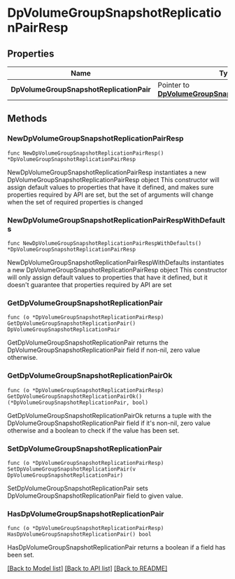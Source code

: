 # DpVolumeGroupSnapshotReplicationPairResp

## Properties

Name | Type | Description | Notes
------------ | ------------- | ------------- | -------------
**DpVolumeGroupSnapshotReplicationPair** | Pointer to [**DpVolumeGroupSnapshotReplicationPair**](DpVolumeGroupSnapshotReplicationPair.md) |  | [optional] 

## Methods

### NewDpVolumeGroupSnapshotReplicationPairResp

`func NewDpVolumeGroupSnapshotReplicationPairResp() *DpVolumeGroupSnapshotReplicationPairResp`

NewDpVolumeGroupSnapshotReplicationPairResp instantiates a new DpVolumeGroupSnapshotReplicationPairResp object
This constructor will assign default values to properties that have it defined,
and makes sure properties required by API are set, but the set of arguments
will change when the set of required properties is changed

### NewDpVolumeGroupSnapshotReplicationPairRespWithDefaults

`func NewDpVolumeGroupSnapshotReplicationPairRespWithDefaults() *DpVolumeGroupSnapshotReplicationPairResp`

NewDpVolumeGroupSnapshotReplicationPairRespWithDefaults instantiates a new DpVolumeGroupSnapshotReplicationPairResp object
This constructor will only assign default values to properties that have it defined,
but it doesn't guarantee that properties required by API are set

### GetDpVolumeGroupSnapshotReplicationPair

`func (o *DpVolumeGroupSnapshotReplicationPairResp) GetDpVolumeGroupSnapshotReplicationPair() DpVolumeGroupSnapshotReplicationPair`

GetDpVolumeGroupSnapshotReplicationPair returns the DpVolumeGroupSnapshotReplicationPair field if non-nil, zero value otherwise.

### GetDpVolumeGroupSnapshotReplicationPairOk

`func (o *DpVolumeGroupSnapshotReplicationPairResp) GetDpVolumeGroupSnapshotReplicationPairOk() (*DpVolumeGroupSnapshotReplicationPair, bool)`

GetDpVolumeGroupSnapshotReplicationPairOk returns a tuple with the DpVolumeGroupSnapshotReplicationPair field if it's non-nil, zero value otherwise
and a boolean to check if the value has been set.

### SetDpVolumeGroupSnapshotReplicationPair

`func (o *DpVolumeGroupSnapshotReplicationPairResp) SetDpVolumeGroupSnapshotReplicationPair(v DpVolumeGroupSnapshotReplicationPair)`

SetDpVolumeGroupSnapshotReplicationPair sets DpVolumeGroupSnapshotReplicationPair field to given value.

### HasDpVolumeGroupSnapshotReplicationPair

`func (o *DpVolumeGroupSnapshotReplicationPairResp) HasDpVolumeGroupSnapshotReplicationPair() bool`

HasDpVolumeGroupSnapshotReplicationPair returns a boolean if a field has been set.


[[Back to Model list]](../README.md#documentation-for-models) [[Back to API list]](../README.md#documentation-for-api-endpoints) [[Back to README]](../README.md)


